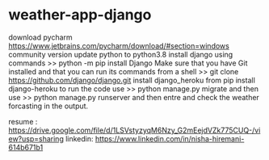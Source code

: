 # weather-app-django
download pycharm https://www.jetbrains.com/pycharm/download/#section=windows community version
update python to python3.8
install django using commands >> python -m pip install Django
Make sure that you have Git installed and that you can run its commands from a shell >> git clone https://github.com/django/django.git
install django_heroku from pip install django-heroku
to run the code use >> python manage.py migrate and then use >> python manage.py runserver
and then entre and check the weather forcasting in the output.


resume : https://drive.google.com/file/d/1LSVstyzyqM6Nzy_G2mEejdVZk775CUQ-/view?usp=sharing
linkedin: https://www.linkedin.com/in/nisha-hiremani-614b671b1
